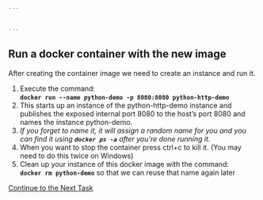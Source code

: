```yaml
---


---
```


<h2 id="run-a-docker-container-with-the-new-image">Run a docker container with the new image</h2>
<p>After creating the container image we need to create an instance and run it.</p>
<ol>
<li>Execute the command:<br>
<strong><code>docker run --name python-demo -p 8080:8080 python-http-demo</code></strong></li>
<li>This starts up an instance of the python-http-demo instance and publishes the exposed internal port 8080 to the host’s port 8080 and names the instance python-demo.</li>
<li><em>If you forget to name it, it will assign a random name for you and you can find it using <strong><code>docker ps -a</code></strong> after you’re done running it.</em></li>
<li>When you want to stop the container press ctrl+c to kill it. (You may need to do this twice on Windows)</li>
<li>Clean up your instance of this docker image with the command:<br>
<strong><code>docker rm python-demo</code></strong> so that we can reuse that name again later</li>
</ol>
<p><a href="https://github.com/Burwood/containers101/blob/master/containers_lab/task_7.md">Continue to the Next Task</a></p>

